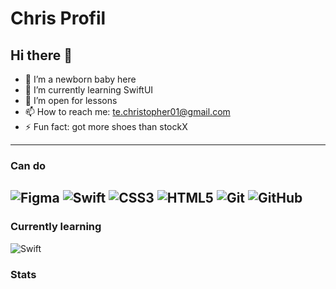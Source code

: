 # Chris Profil
## Hi there 👋

<!--
**tonblaze** is a ✨ _special_ ✨ repository because its `README.md` (this file) appears on your GitHub profile.

Here are some ideas to get you started:-->

- 🔭 I’m a newborn baby here
- 🌱 I’m currently learning SwiftUI
- 👯 I’m open for lessons
- 📫 How to reach me: te.christopher01@gmail.com
- ⚡ Fun fact: got more shoes than stockX
-----------------------------------------------

### Can do
![Figma](https://img.shields.io/badge/figma-%23F24E1E.svg?style=for-the-badge&logo=figma&logoColor=white)
![Swift](https://img.shields.io/badge/swift-F54A2A?style=for-the-badge&logo=swift&logoColor=white)
![CSS3](https://img.shields.io/badge/css3-%231572B6.svg?style=for-the-badge&logo=css3&logoColor=white)
![HTML5](https://img.shields.io/badge/html5-%23E34F26.svg?style=for-the-badge&logo=html5&logoColor=white)
![Git](https://img.shields.io/badge/git-%23F05033.svg?style=for-the-badge&logo=git&logoColor=white)
![GitHub](https://img.shields.io/badge/github-%23121011.svg?style=for-the-badge&logo=github&logoColor=white)
-----------------------------------------------

### Currently learning

![Swift](https://img.shields.io/badge/swift-F54A2A?style=for-the-badge&logo=swift&logoColor=white)

### Stats
